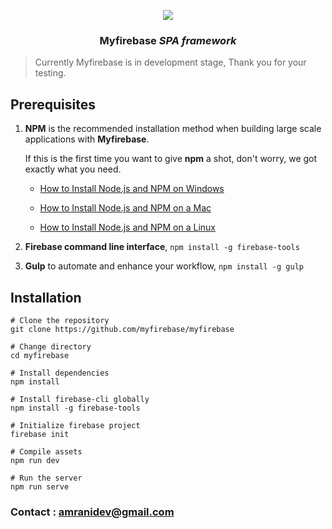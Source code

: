 
<p align="center">
<img src = "http://i.imgur.com/eui4MCQ.png">
</p>

<h3 align="center"><b>Myfirebase</b> <i> SPA framework</i></h3>

> Currently Myfirebase is in development stage, Thank you for your testing.


## Prerequisites

1. **NPM** is the recommended installation method when building large scale applications with **Myfirebase**.

   If this is the first time you want to give **npm** a shot, don't worry, we got exactly what you need.

   - [How to Install Node.js and NPM on Windows](http://blog.teamtreehouse.com/install-node-js-npm-windows)

   - [How to Install Node.js and NPM on a Mac](http://blog.teamtreehouse.com/install-node-js-npm-mac)

   - [How to Install Node.js and NPM on a Linux](http://blog.teamtreehouse.com/install-node-js-npm-linux)

2. **Firebase command line interface**, `npm install -g firebase-tools`

3. **Gulp** to automate and enhance your workflow, `npm install -g gulp`

## Installation

```shell
# Clone the repository
git clone https://github.com/myfirebase/myfirebase

# Change directory
cd myfirebase

# Install dependencies
npm install

# Install firebase-cli globally
npm install -g firebase-tools

# Initialize firebase project
firebase init

# Compile assets
npm run dev

# Run the server
npm run serve
```

### Contact : amranidev@gmail.com
